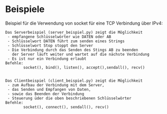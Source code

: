 # Beispiele

Beispiel für die Verwendung von socket für eine TCP Verbindung über IPv4:

    Das Serverbeispiel (server_beispiel.py) zeigt die Möglichkeit
     - empfangene Schlüsselwörter wie DATEN oder AB
     - Schlüsselwort DATEN führt zum senden eines Strings
     - Schlüsselwort Stop stoppt den Server
     - Die Verbindung durch das Senden des Stings AB zu beenden
       der Server läuft weiter und wartet auf die nächste Verbindung
     - Es ist nur ein Verbindung erlaubt
    Befehle:
            socket(), bind(), listen(), accept(),sendall(), recv()


    Das Clientbeispiel (client_beispiel.py) zeigt die Möglichkeit
     - zum Aufbau der Verbindung mit dem Server,
     - das Senden und Empfangen von Daten,
     - sowie das Beenden der Verbindung
     - Steuerung üder die oben beschriebenen Schlüsselwörter
    Befehle:
            socket(), connect(), sendall(), recv()



